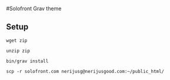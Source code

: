 #Solofront Grav theme


## Setup

`wget zip`

`unzip zip`

`bin/grav install`

`scp -r solofront.com nerijusg@nerijusgood.com:~/public_html/`
